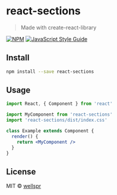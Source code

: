 # react-sections

> Made with create-react-library

[![NPM](https://img.shields.io/npm/v/react-sections.svg)](https://www.npmjs.com/package/react-sections) [![JavaScript Style Guide](https://img.shields.io/badge/code_style-standard-brightgreen.svg)](https://standardjs.com)

## Install

```bash
npm install --save react-sections
```

## Usage

```jsx
import React, { Component } from 'react'

import MyComponent from 'react-sections'
import 'react-sections/dist/index.css'

class Example extends Component {
  render() {
    return <MyComponent />
  }
}
```

## License

MIT © [wellspr](https://github.com/wellspr)
